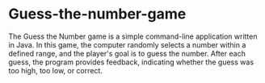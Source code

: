 # Guess-the-number-game
The Guess the Number game is a simple command-line application written in Java. In this game, the computer randomly selects a number within a defined range, and the player's goal is to guess the number. After each guess, the program provides feedback, indicating whether the guess was too high, too low, or correct.
